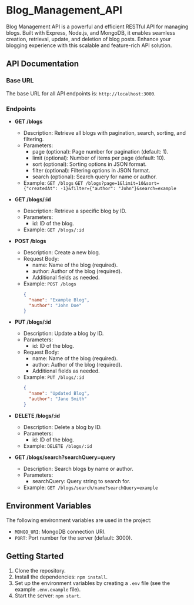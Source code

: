 # Blog_Management_API


Blog Management API is a powerful and efficient RESTful API for managing blogs. Built with Express, Node.js, and MongoDB, it enables seamless creation, retrieval, update, and deletion of blog posts. Enhance your blogging experience with this scalable and feature-rich API solution.

## API Documentation

### Base URL

The base URL for all API endpoints is: `http://localhost:3000`.

### Endpoints

- **GET /blogs**
  - Description: Retrieve all blogs with pagination, search, sorting, and filtering.
  - Parameters:
    - page (optional): Page number for pagination (default: 1).
    - limit (optional): Number of items per page (default: 10).
    - sort (optional): Sorting options in JSON format.
    - filter (optional): Filtering options in JSON format.
    - search (optional): Search query for name or author.
  - Example: `GET /blogs` 
             `GET /blogs?page=1&limit=10&sort={"createdAt": -1}&filter={"author": "John"}&search=example`

- **GET /blogs/:id**
  - Description: Retrieve a specific blog by ID.
  - Parameters:
    - id: ID of the blog.
  - Example: `GET /blogs/:id`

- **POST /blogs**
  - Description: Create a new blog.
  - Request Body:
    - name: Name of the blog (required).
    - author: Author of the blog (required).
    - Additional fields as needed.
  - Example: `POST /blogs`
    ```json
    {
      "name": "Example Blog",
      "author": "John Doe"
    }
    ```

- **PUT /blogs/:id**
  - Description: Update a blog by ID.
  - Parameters:
    - id: ID of the blog.
  - Request Body:
    - name: Name of the blog (required).
    - author: Author of the blog (required).
    - Additional fields as needed.
  - Example: `PUT /blogs/:id`
    ```json
    {
      "name": "Updated Blog",
      "author": "Jane Smith"
    }
    ```

- **DELETE /blogs/:id**
  - Description: Delete a blog by ID.
  - Parameters:
    - id: ID of the blog.
  - Example: `DELETE /blogs/:id`

- **GET /blogs/search?searchQuery=query**
  - Description: Search blogs by name or author.
  - Parameters:
    - searchQuery: Query string to search for.
  - Example: `GET /blogs/search/name?searchQuery=example`
  

## Environment Variables

The following environment variables are used in the project:

- `MONGO_URI`: MongoDB connection URI.
- `PORT`: Port number for the server (default: 3000).

## Getting Started

1. Clone the repository.
2. Install the dependencies: `npm install`.
3. Set up the environment variables by creating a `.env` file (see the example `.env.example` file).
4. Start the server: `npm start`.


